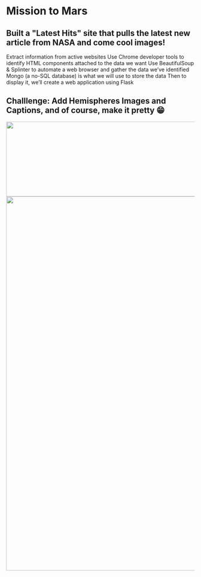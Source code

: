 # Mission to Mars

## Built a "Latest Hits" site that pulls the latest new article from NASA and come cool images!

Extract information from active websites
Use Chrome developer tools to identify HTML components attached to the data we want
Use BeautifulSoup & Splinter to automate a web browser and gather the data we’ve identified
Mongo (a no-SQL database) is what we will use to store the data
Then to display it, we’ll create a web application using Flask

## Challlenge: Add Hemispheres Images and Captions, and of course, make it pretty :grin:

<image src="Challenge/images/Deliverable_2.PNG" width="800" height="200">

<image src="Challenge/images/Deliverable_3.PNG" width="800" height="1000">
